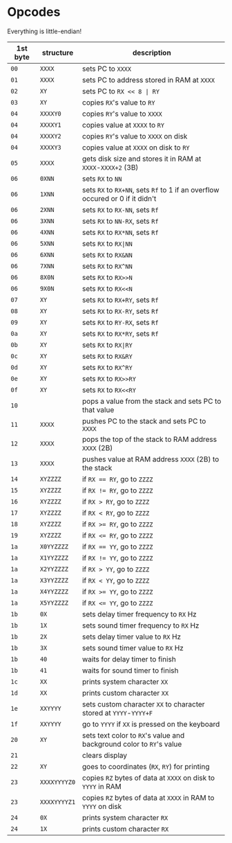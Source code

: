 # Opcodes
Everything is little-endian!

|1st byte|structure|description|
|-|-|-|
|`00`|`XXXX`|sets PC to `XXXX`|
|`01`|`XXXX`|sets PC to address stored in RAM at `XXXX`|
|`02`|`XY`|sets PC to `RX << 8 \| RY`|
|`03`|`XY`|copies `RX`'s value to `RY`|
|`04`|`XXXXY0`|copies `RY`'s value to `XXXX`|
|`04`|`XXXXY1`|copies value at `XXXX` to `RY`|
|`04`|`XXXXY2`|copies `RY`'s value to `XXXX` on disk|
|`04`|`XXXXY3`|copies value at `XXXX` on disk to `RY`|
|`05`|`XXXX`|gets disk size and stores it in RAM at `XXXX`-`XXXX+2` (3B)|
|`06`|`0XNN`|sets `RX` to `NN`|
|`06`|`1XNN`|sets `RX` to `RX+NN`, sets `Rf` to 1 if an overflow occured or 0 if it didn't|
|`06`|`2XNN`|sets `RX` to `RX-NN`, sets `Rf`|
|`06`|`3XNN`|sets `RX` to `NN-RX`, sets `Rf`|
|`06`|`4XNN`|sets `RX` to `RX*NN`, sets `Rf`|
|`06`|`5XNN`|sets `RX` to `RX\|NN`|
|`06`|`6XNN`|sets `RX` to `RX&NN`|
|`06`|`7XNN`|sets `RX` to `RX^NN`|
|`06`|`8X0N`|sets `RX` to `RX>>N`|
|`06`|`9X0N`|sets `RX` to `RX<<N`|
|`07`|`XY`|sets `RX` to `RX+RY`, sets `Rf`|
|`08`|`XY`|sets `RX` to `RX-RY`, sets `Rf`|
|`09`|`XY`|sets `RX` to `RY-RX`, sets `Rf`|
|`0a`|`XY`|sets `RX` to `RX*RY`, sets `Rf`|
|`0b`|`XY`|sets `RX` to `RX\|RY`|
|`0c`|`XY`|sets `RX` to `RX&RY`|
|`0d`|`XY`|sets `RX` to `RX^RY`|
|`0e`|`XY`|sets `RX` to `RX>>RY`|
|`0f`|`XY`|sets `RX` to `RX<<RY`|
|`10`||pops a value from the stack and sets PC to that value|
|`11`|`XXXX`|pushes PC to the stack and sets PC to `XXXX`|
|`12`|`XXXX`|pops the top of the stack to RAM address `XXXX` (2B)|
|`13`|`XXXX`|pushes value at RAM address `XXXX` (2B) to the stack|
|`14`|`XYZZZZ`|if `RX == RY`, go to `ZZZZ`|
|`15`|`XYZZZZ`|if `RX != RY`, go to `ZZZZ`|
|`16`|`XYZZZZ`|if `RX > RY`, go to `ZZZZ`|
|`17`|`XYZZZZ`|if `RX < RY`, go to `ZZZZ`|
|`18`|`XYZZZZ`|if `RX >= RY`, go to `ZZZZ`|
|`19`|`XYZZZZ`|if `RX <= RY`, go to `ZZZZ`|
|`1a`|`X0YYZZZZ`|if `RX == YY`, go to `ZZZZ`|
|`1a`|`X1YYZZZZ`|if `RX != YY`, go to `ZZZZ`|
|`1a`|`X2YYZZZZ`|if `RX > YY`, go to `ZZZZ`|
|`1a`|`X3YYZZZZ`|if `RX < YY`, go to `ZZZZ`|
|`1a`|`X4YYZZZZ`|if `RX >= YY`, go to `ZZZZ`|
|`1a`|`X5YYZZZZ`|if `RX <= YY`, go to `ZZZZ`|
|`1b`|`0X`|sets delay timer frequency to `RX` Hz|
|`1b`|`1X`|sets sound timer frequency to `RX` Hz|
|`1b`|`2X`|sets delay timer value to `RX` Hz|
|`1b`|`3X`|sets sound timer value to `RX` Hz|
|`1b`|`40`|waits for delay timer to finish|
|`1b`|`41`|waits for sound timer to finish|
|`1c`|`XX`|prints system character `XX`|
|`1d`|`XX`|prints custom character `XX`|
|`1e`|`XXYYYY`|sets custom character `XX` to character stored at `YYYY`-`YYYY+F`|
|`1f`|`XXYYYY`|go to `YYYY` if `XX` is pressed on the keyboard|
|`20`|`XY`|sets text color to `RX`'s value and background color to `RY`'s value|
|`21`||clears display|
|`22`|`XY`|goes to coordinates (`RX`, `RY`) for printing|
|`23`|`XXXXYYYYZ0`|copies `RZ` bytes of data at `XXXX` on disk to `YYYY` in RAM|
|`23`|`XXXXYYYYZ1`|copies `RZ` bytes of data at `XXXX` in RAM to `YYYY` on disk|
|`24`|`0X`|prints system character `RX`|
|`24`|`1X`|prints custom character `RX`|